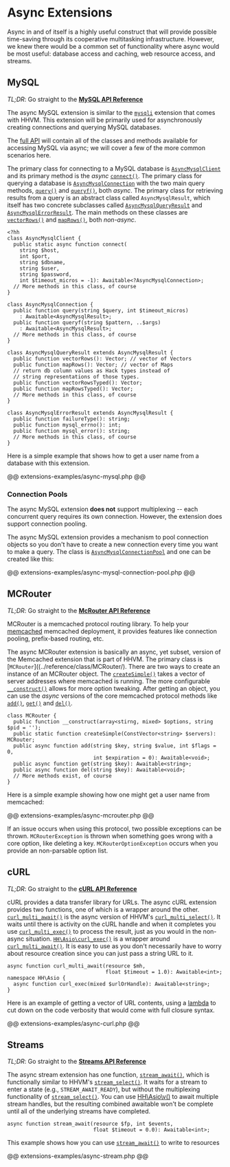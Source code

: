 # Async Extensions

Async in and of itself is a highly useful construct that will provide possible time-saving through its cooperative multitasking infrastructure. However, we knew there would be a common set of functionality where async would be most useful: database access and caching, web resource access, and streams.

## MySQL

*TL;DR*: Go straight to the [**MySQL API Reference**](../reference/class/AsyncMysqlConnection/)

The async MySQL extension is similar to the [`mysqli`](http://php.net/manual/en/book.mysqli.php) extension that comes with HHVM. This extension will be primarily used for asynchronously creating connections and querying MySQL databases. 

The [full API](../reference/class/AsyncMysqlConnection/) will contain all of the classes and methods available for accessing MySQL via async; we will cover a few of the more common scenarios here.

The primary class for connecting to a MySQL database is [`AsyncMysqlClient`](../reference/class/AsyncMysqlClient/) and its primary method is the *async* [`connect()`](../reference/class/AsyncMysqlClient/connect/). The primary class for querying a database is [`AsyncMysqlConnection`](../reference/class/AsyncMysqlConnection/) with the two main query methods, [`query()`](../reference/class/AsyncMysqlConnection/query/) and [`queryf()`](../reference/class/AsyncMysqlConnection/query/), both *async*. The primary class for retrieving results from a query is an abstract class called `AsyncMysqlResult`, which itself has two concrete subclasses called [`AsyncMysqlQueryResult`](../reference/class/AsyncMysqlQueryResult/) and [`AsyncMysqlErrorResult`](../reference/class/AsyncMysqlErrorResult/). The main methods on these classes are [`vectorRows()`](../reference/class/AsyncMysqlQueryResult/vectorRows/) and [`mapRows()`](../reference/class/AsyncMysqlQueryResult/mapRows/), both *non-async*.

```
<?hh
class AsyncMysqlClient {
  public static async function connect(
    string $host,
    int $port,
    string $dbname,
    string $user,
    string $password,
    int $timeout_micros = -1): Awaitable<?AsyncMysqlConnection>;
  // More methods in this class, of course
}

class AsyncMysqlConnection {
  public function query(string $query, int $timeout_micros)
    : Awaitable<AsyncMysqlResult>;
  public function queryf(string $pattern, ..$args)
    : Awaitable<AsyncMysqlResult>;
  // More methods in this class, of course
}

class AsyncMysqlQueryResult extends AsyncMysqlResult {
  public function vectorRows(): Vector; // vector of Vectors
  public function mapRows(): Vector; // vector of Maps
  // return db column values as Hack types instead of
  // string representations of those types.
  public function vectorRowsTyped(): Vector;
  public function mapRowsTyped(): Vector;
  // More methods in this class, of course
}

class AsyncMysqlErrorResult extends AsyncMysqlResult {
  public function failureType(): string;
  public function mysql_errno(): int;
  public function mysql_error(): string;
  // More methods in this class, of course
}
```

Here is a simple example that shows how to get a user name from a database with this extension.

@@ extensions-examples/async-mysql.php @@

### Connection Pools

The async MySQL extension **does not** support multiplexing -- each concurrent query requires its own connection. However, the extension does support connection pooling.

The async MySQL extension provides a mechanism to pool connection objects so you don't have to create a new connection every time you want to make a query. The class is [`AsyncMysqlConnectionPool`](../reference/class/AsyncMysqlConnectionPool/) and one can be created like this:

@@ extensions-examples/async-mysql-connection-pool.php @@

## MCRouter

*TL;DR*: Go straight to the [**McRouter API Reference**](../reference/class/MCRouter/)

MCRouter is a memcached protocol routing library. To help your [memcached](http://php.net/manual/en/book.memcached.php) memcached deployment, it provides features like connection pooling, prefix-based routing, etc.

The async MCRouter extension is basically an async, yet subset, version of the Memcached extension that is part of HHVM. The primary class is [`MCRouter`]((../reference/class/MCRouter/). There are two ways to create an instance of an MCRouter object. The [`createSimple()`](../reference/class/MCRouter/createSimple/) takes a vector of server addresses where memcached is running. The more configurable [`__construct()`](../reference/class/MCRouter/__construct/) allows for more option tweaking. After getting an object, you can use the *async* versions of the core memcached protocol methods like [`add()`](../reference/class/MCRouter/add/), [`get()`](../reference/class/MCRouter/get/) and [`del()`](../reference/class/MCRouter/del/).

```
class MCRouter {
  public function __construct(array<stirng, mixed> $options, string $pid = '');
  public static function createSimple(ConstVector<string> $servers): MCRouter;
  public async function add(string $key, string $value, int $flags = 0, 
                            int $expiration = 0): Awaitable<void>;
  public async function get(string $key): Awaitable<string>;
  public async function del(string $key): Awaitable<void>;
  // More methods exist, of course
}
```

Here is a simple example showing how one might get a user name from memcached:

@@ extensions-examples/async-mcrouter.php @@

If an issue occurs when using this protocol, two possible exceptions can be thrown. `MCRouterException` is thrown when something goes wrong with a core option, like deleting a key. `MCRouterOptionException` occurs when you provide an non-parsable option list.

## cURL

*TL;DR*: Go straight to the [**cURL API Reference**](../reference/function/curl_multi_await/)

cURL provides a data transfer library for URLs. The async cURL extension provides two functions, one of which is a wrapper around the other. [`curl_multi_await()`](../reference/function/curl_multi_await/) is the async version of HHVM's [`curl_multi_select()`](http://php.net/manual/en/function.curl-multi-select.php). It waits until there is activity on the cURL handle and when it completes you use [`curl_multi_exec()`](http://php.net/manual/en/function.curl-multi-exec.php) to process the result, just as you would in the non-async situation. [`HH\Asio\curl_exec()`](../reference/function/HH.Asio.curl_exec/) is a wrapper around [`curl_multi_await()`](../reference/function/curl_multi_await/). It is easy to use as you don't necessarily have to worry about resource creation since you can just pass a string URL to it.

```
async function curl_multi_await(resource $mh, 
                                float $timeout = 1.0): Awaitable<int>;
namespace HH\Asio {
  async function curl_exec(mixed $urlOrHandle): Awaitable<string>;
}
```

Here is an example of getting a vector of URL contents, using a [lambda](../lambdas/intro.md) to cut down on the code verbosity that would come with full closure syntax.

@@ extensions-examples/async-curl.php @@

## Streams  

*TL;DR*: Go straight to the [**Streams API Reference**](../reference/function/stream_await/)

The async stream extension has one function, [`stream_await()`](../reference/function/stream_await/), which is functionally similar to HHVM's [`stream_select()`](http://php.net/manual/en/function.stream-select.php). It waits for a stream to enter a state (e.g., `STREAM_AWAIT_READY`), but without the multiplexing functionality of [`stream_select()`](http://php.net/manual/en/function.stream-select.php). You can use [HH\Asio\v()](../reference/function/HH.Asio.v/) to await multiple stream handles, but the resulting combined awaitable won't be complete until all of the underlying streams have completed.

```
async function stream_await(resource $fp, int $events, 
                            float $timeout = 0.0): Awaitable<int>;
```

This example shows how you can use [`stream_await()`](../reference/function/stream_await/) to write to resources

@@ extensions-examples/async-stream.php @@
